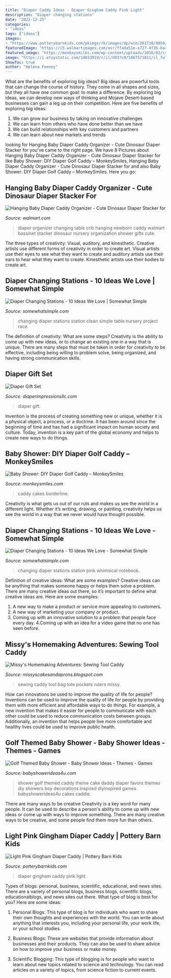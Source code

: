```yaml
---
title: "Diaper Caddy Ideas - Diaper Gingham Caddy Pink Light"
description: "Diaper changing stations"
date: "2022-12-25"
categories:
- "ideas"
tags: ["ideas"]
images:
- "https://www.potterybarnkids.com/pkimgs/rk/images/dp/wcm/201738/0059/light-pink-gingham-diaper-caddy-m.jpg"
featuredImage: "https://i5.walmartimages.com/asr/ffada51e-a727-4f36-ba4d-553fa6f0e840.6814f03941e6c014e00fdb6c0fb22927.jpeg"
featured_image: "https://monkeysmiles.com/wp-content/uploads/2016/02/caddy.jpg"
image: "https://i.etsystatic.com/19033919/r/il/d937c9/1867571011/il_fullxfull.1867571011_qhxm.jpg"
ShowToc: true
author: "Helena Feeney"
---
```



What are the benefits of exploring big ideas?
Big ideas are powerful tools that can change the course of history. They come in all shapes and sizes, but they all have one common goal: to make a difference. By exploring big ideas, we can develop new ways of thinking and Mojave Desert-based businesses can gain a leg up on their competition. Here are five benefits of exploring big ideas: 
1. We can grow our business by taking on innovative challenges
2. We can learn from others who have done better than we have
3. We can build relationships with key customers and partners
4. We can learn about new markets and trends

	

		
looking for Hanging Baby Diaper Caddy Organizer - Cute Dinosaur Diaper Stacker for you've came to the right page. We have 8 Pictures about Hanging Baby Diaper Caddy Organizer - Cute Dinosaur Diaper Stacker for like Baby Shower: DIY Diaper Golf Caddy – MonkeySmiles, Hanging Baby Diaper Caddy Organizer - Cute Dinosaur Diaper Stacker for and also Baby Shower: DIY Diaper Golf Caddy – MonkeySmiles. Here you go:
		
    
## Hanging Baby Diaper Caddy Organizer - Cute Dinosaur Diaper Stacker For

<img loading=lazy src="https://i5.walmartimages.com/asr/ffada51e-a727-4f36-ba4d-553fa6f0e840.6814f03941e6c014e00fdb6c0fb22927.jpeg" onerror="this.onerror=null;this.src='https://tse4.mm.bing.net/th?id=OIP.hz5J-zsHCCrwctMyyQRU1QHaHa&amp;pid=15.1';" alt="Hanging Baby Diaper Caddy Organizer - Cute Dinosaur Diaper Stacker for">

_Source: walmart.com_

>diaper organizer changing table crib hanging newborn caddy walmart bassinet stacker dinosaur nursery organization shower gifts cute. 

	

The three types of creativity: Visual, auditory, and kinesthetic.
Creative artists use different forms of creativity in order to create art. Visual artists use their eyes to see what they want to create and auditory artists use their ears to hear what they want to create. Kinesthetic artists use their bodies to create art.

    
## Diaper Changing Stations - 10 Ideas We Love | Somewhat Simple

<img loading=lazy src="https://www.somewhatsimple.com/wp-content/uploads/2017/02/diaper-changing-stations-3.jpg" onerror="this.onerror=null;this.src='https://tse4.mm.bing.net/th?id=OIP.0bKJGIwpJr_ZDlqUzhY3hAHaFS&amp;pid=15.1';" alt="Diaper Changing Stations - 10 Ideas We Love | Somewhat Simple">

_Source: somewhatsimple.com_

>changing diaper stations station clean simple table nursery project race. 

	

The definition of creativity: What are some steps?
Creativity is the ability to come up with new ideas, or to change an existing one in a way that is unique. There are many steps that must be taken in order for creativity to be effective, including being willing to problem solve, being organized, and having strong communication skills.

    
## Diaper Gift Set

<img loading=lazy src="https://i.etsystatic.com/19033919/r/il/d937c9/1867571011/il_fullxfull.1867571011_qhxm.jpg" onerror="this.onerror=null;this.src='https://tse1.mm.bing.net/th?id=OIP.f9VJWT442of1XguluRxg9QHaGp&amp;pid=15.1';" alt="Diaper Gift Set">

_Source: diaperimpressionsllc.com_

>diaper gift. 

	

Invention is the process of creating something new or unique, whether it is a physical object, a process, or a doctrine. It has been around since the beginning of time and has had a significant impact on human society and culture. Today, invention is a key part of the global economy and helps to create new ways to do things.

    
## Baby Shower: DIY Diaper Golf Caddy – MonkeySmiles

<img loading=lazy src="https://monkeysmiles.com/wp-content/uploads/2016/02/caddy.jpg" onerror="this.onerror=null;this.src='https://tse4.mm.bing.net/th?id=OIP.ZTbuGDfl1XUgQDB36FwbswHaFk&amp;pid=15.1';" alt="Baby Shower: DIY Diaper Golf Caddy – MonkeySmiles">

_Source: monkeysmiles.com_

>caddy cakes borderline. 

	

Creativity is what gets us out of our ruts and makes us see the world in a different light. Whether it’s writing, drawing, or painting, creativity helps us see the world in a way that we never would have thought possible.

    
## Diaper Changing Stations - 10 Ideas We Love - Somewhat Simple

<img loading=lazy src="http://www.somewhatsimple.com/wp-content/uploads/2017/02/diaper-changing-stations-1.jpg" onerror="this.onerror=null;this.src='https://tse1.mm.bing.net/th?id=OIP.RHuU0xG8abeoXvQp6GkuPQHaFS&amp;pid=15.1';" alt="Diaper Changing Stations - 10 Ideas We Love - Somewhat Simple">

_Source: somewhatsimple.com_

>changing diaper stations station pink whimsical notebook. 

	

Definition of creative ideas: What are some examples?
Creative ideas can be anything that makes someone happy or helps them solve a problem. There are many creative ideas out there, so it’s important to define what creative ideas are. Here are some examples:
1. A new way to make a product or service more appealing to customers.
2. A new way of marketing your company or product.
3. Coming up with an innovative solution to a problem that people face every day.
4.Coming up with an idea for a video game that no one has seen before.

    
## Missy&#039;s Homemaking Adventures: Sewing Tool Caddy

<img loading=lazy src="https://3.bp.blogspot.com/-NTV6OalCzbw/UYAILaBecZI/AAAAAAAAH9A/9gsGKvez9oc/s1600/pockets9.JPG" onerror="this.onerror=null;this.src='https://tse4.mm.bing.net/th?id=OIP.-HpIc77J5y8tDKZHgyL2ewHaG2&amp;pid=15.1';" alt="Missy&#039;s Homemaking Adventures: Sewing Tool Caddy">

_Source: missyscakesandaprons.blogspot.com_

>sewing caddy tool bag tote pockets rulers missy. 

	

How can innovations be used to improve the quality of life for people?
Inventions can be used to improve the quality of life for people by providing them with more efficient and affordable ways to do things. For example, a new invention that makes it easier for people to communicate with each other could be used to reduce communication costs between groups. Additionally, an invention that helps people live more comfortable and healthy lives could be used to improve public health.

    
## Golf Themed Baby Shower - Baby Shower Ideas - Themes - Games

<img loading=lazy src="http://www.babyshowerideas4u.com/wp-content/uploads/2014/05/golf-themed-baby-shower-ideas-daddys-little-caddy-golf-themed-diaper-cake.jpg" onerror="this.onerror=null;this.src='https://tse3.mm.bing.net/th?id=OIP.YVQeGNWvQU22pyhdhMGkzwHaHa&amp;pid=15.1';" alt="Golf Themed Baby Shower - Baby Shower Ideas - Themes - Games">

_Source: babyshowerideas4u.com_

>shower golf themed caddy theme cake daddy diaper favors themes diy showers boy decorations inspired diyinspired games babyshowerideas4u cakes caddie. 

	

There are many ways to be creative
Creativity is a key word for many people. It can be used to describe a person's ability to come up with new ideas or come up with ways to improve something. There are many creative ways to be creative, and some people find them more fun than others.

    
## Light Pink Gingham Diaper Caddy | Pottery Barn Kids

<img loading=lazy src="https://www.potterybarnkids.com/pkimgs/rk/images/dp/wcm/201738/0059/light-pink-gingham-diaper-caddy-m.jpg" onerror="this.onerror=null;this.src='https://tse4.mm.bing.net/th?id=OIP.6d_Bm79oGlwJezB_i1B0CAHaGi&amp;pid=15.1';" alt="Light Pink Gingham Diaper Caddy | Pottery Barn Kids">

_Source: potterybarnkids.com_

>diaper gingham caddy pink light. 

	

Types of blogs: personal, business, scientific, educational, and news sites.
There are a variety of personal blogs, business blogs, scientific blogs, educationalblogs, and news sites out there. What type of blog is best for you? Here are some ideas:
1. Personal Blogs: This type of blog is for individuals who want to share their own thoughts and experiences with the world. You can write about anything that interests you, including your personal life, your work life, or your school studies.

2. Business Blogs: These are websites that provide information about businesses and their products. They can also be used to share advice on how to improve your business or make money.

3. Scientific Blogging: This type of blogging is for people who want to learn about new topics related to science and technology. You can read articles on a variety of topics, from science fiction to current events.


